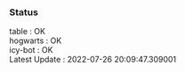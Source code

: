### Status


table : OK  
hogwarts : OK  
icy-bot : OK  
Latest Update : 2022-07-26 20:09:47.309001

